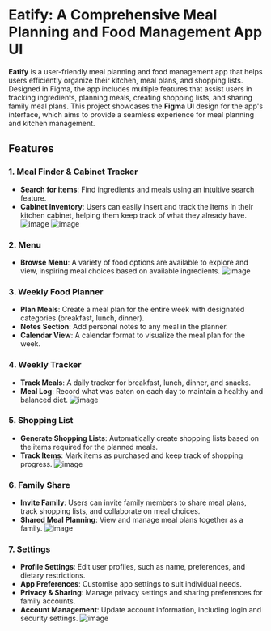 # Eatify: A Comprehensive Meal Planning and Food Management App UI

**Eatify** is a user-friendly meal planning and food management app that helps users efficiently organize their kitchen, meal plans, and shopping lists. Designed in Figma, the app includes multiple features that assist users in tracking ingredients, planning meals, creating shopping lists, and sharing family meal plans. This project showcases the **Figma UI** design for the app's interface, which aims to provide a seamless experience for meal planning and kitchen management.

## Features

### 1. **Meal Finder & Cabinet Tracker**
   - **Search for items**: Find ingredients and meals using an intuitive search feature.
   - **Cabinet Inventory**: Users can easily insert and track the items in their kitchen cabinet, helping them keep track of what they already have.
![image](https://github.com/user-attachments/assets/9f8c1932-c6c0-41cc-975a-d9cb0b6a40f5)
![image](https://github.com/user-attachments/assets/1d30f21b-c617-4c51-9728-6d611602c78c)


### 2. **Menu**
   - **Browse Menu**: A variety of food options are available to explore and view, inspiring meal choices based on available ingredients.
![image](https://github.com/user-attachments/assets/f71e57c4-bbb4-4cf4-bbef-abc43ec22c8a)

### 3. **Weekly Food Planner**
   - **Plan Meals**: Create a meal plan for the entire week with designated categories (breakfast, lunch, dinner).
   - **Notes Section**: Add personal notes to any meal in the planner.
   - **Calendar View**: A calendar format to visualize the meal plan for the week.

### 4. **Weekly Tracker**
   - **Track Meals**: A daily tracker for breakfast, lunch, dinner, and snacks.
   - **Meal Log**: Record what was eaten on each day to maintain a healthy and balanced diet.
![image](https://github.com/user-attachments/assets/110be014-d58d-4fa0-97b9-fbdc54082162)

### 5. **Shopping List**
   - **Generate Shopping Lists**: Automatically create shopping lists based on the items required for the planned meals.
   - **Track Items**: Mark items as purchased and keep track of shopping progress.
![image](https://github.com/user-attachments/assets/daa98af6-e390-4646-9597-886c460e9d27)

### 6. **Family Share**
   - **Invite Family**: Users can invite family members to share meal plans, track shopping lists, and collaborate on meal choices.
   - **Shared Meal Planning**: View and manage meal plans together as a family.
![image](https://github.com/user-attachments/assets/faeab730-1fb7-4b7d-adee-eeba72df2ee3)

### 7. **Settings**
   - **Profile Settings**: Edit user profiles, such as name, preferences, and dietary restrictions.
   - **App Preferences**: Customise app settings to suit individual needs.
   - **Privacy & Sharing**: Manage privacy settings and sharing preferences for family accounts.
   - **Account Management**: Update account information, including login and security settings.
![image](https://github.com/user-attachments/assets/e49225a4-8234-454b-a5c3-1acd0a345d23)

